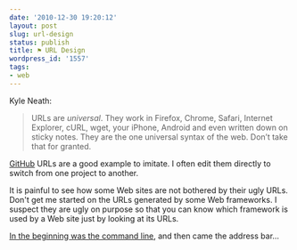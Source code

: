 ```yaml
---
date: '2010-12-30 19:20:12'
layout: post
slug: url-design
status: publish
title: ⚑ URL Design
wordpress_id: '1557'
tags:
- web
---
```


Kyle Neath:
> URLs are _universal_. They work in Firefox, Chrome, Safari, Internet Explorer, cURL, wget, your iPhone, Android and even written down on sticky notes. They are the one universal syntax of the web. Don’t take that for granted.

[GitHub][github] URLs are a good example to imitate. I often edit them directly to switch from one project to another.

It is painful to see how some Web sites are not bothered by their ugly URLs.   
Don't get me started on the URLs generated by some Web frameworks. I suspect they are ugly on purpose so that you can know which framework is used by a Web site just by looking at its URLs.

[In the beginning was the command line][cli], and then came the address bar...

[github]: https://github.com/
[cli]: http://www.cryptonomicon.com/beginning.html

